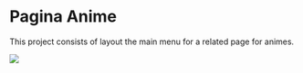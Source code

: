 # Pagina Anime

This project consists of layout the main menu for a related page for animes.

![](https://s7.gifyu.com/images/wiev_anime.gif)
